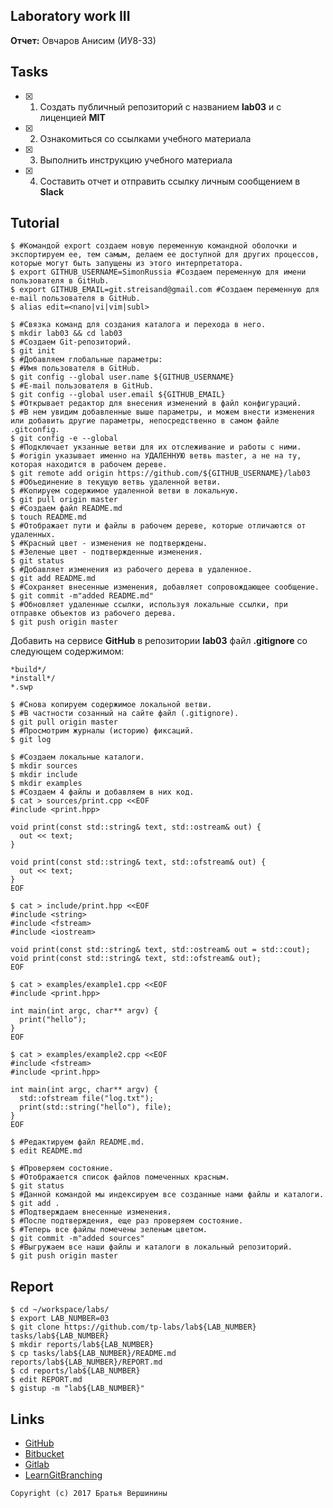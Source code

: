## Laboratory work III

**Отчет:** Овчаров Анисим (ИУ8-33)


## Tasks

- [X] 1. Создать публичный репозиторий с названием **lab03** и с лиценцией **MIT**
- [X] 2. Ознакомиться со ссылками учебного материала
- [X] 3. Выполнить инструкцию учебного материала
- [X] 4. Составить отчет и отправить ссылку личным сообщением в **Slack**

## Tutorial

```ShellSession
$ #Командой export создаем новую переменную командной оболочки и экспортируем ее, тем самым, делаем ее доступной для других процессов, которые могут быть запущены из этого интерпретатора.
$ export GITHUB_USERNAME=SimonRussia #Создаем переменную для имени пользователя в GitHub.
$ export GITHUB_EMAIL=git.streisand@gmail.com #Создаем переменную для e-mail пользователя в GitHub.
$ alias edit=<nano|vi|vim|subl>
```

```ShellSession
$ #Связка команд для создания каталога и перехода в него.
$ mkdir lab03 && cd lab03
$ #Создаем Git-репозиторий.
$ git init
$ #Добавляем глобальные параметры:
$ #Имя пользователя в GitHub.
$ git config --global user.name ${GITHUB_USERNAME}
$ #E-mail пользователя в GitHub.
$ git config --global user.email ${GITHUB_EMAIL}
$ #Открывает редактор для внесения изменений в файл конфигураций.
$ #В нем увидим добавленные выше параметры, и можем внести изменения или добавить другие параметры, непосредственно в самом файле .gitconfig.
$ git config -e --global
$ #Подключает укзанные ветви для их отслеживание и работы с ними.
$ #origin указывает именно на УДАЛЕННУЮ ветвь master, а не на ту, которая находится в рабочем дереве.
$ git remote add origin https://github.com/${GITHUB_USERNAME}/lab03
$ #Объединение в текущую ветвь удаленной ветви.
$ #Копируем содержимое удаленной ветви в локальную.
$ git pull origin master
$ #Создаем файл README.md
$ touch README.md
$ #Отображает пути и файлы в рабочем дереве, которые отличаются от удаленных.
$ #Красный цвет - изменения не подтверждены.
$ #Зеленые цвет - подтвержденные изменения.
$ git status
$ #Добавляет изменения из рабочего дерева в удаленное.
$ git add README.md
$ #Сохраняет внесенные изменения, добавляет сопровождающее сообщение.
$ git commit -m"added README.md"
$ #Обновляет удаленные ссылки, используя локальные ссылки, при отправке объектов из рабочего дерева.
$ git push origin master
```

Добавить на сервисе **GitHub** в репозитории **lab03** файл **.gitignore**
со следующем содержимом:

```ShellSession
*build*/
*install*/
*.swp
```

```ShellSession
$ #Снова копируем содержимое локальной ветви.
$ #В частности созанный на сайте файл (.gitignore).
$ git pull origin master
$ #Просмотрим журналы (историю) фиксаций.
$ git log
```

```ShellSession
$ #Создаем локальные каталоги.
$ mkdir sources
$ mkdir include
$ mkdir examples
$ #Создаем 4 файлы и добавляем в них код.
$ cat > sources/print.cpp <<EOF
#include <print.hpp>

void print(const std::string& text, std::ostream& out) {
  out << text;
}

void print(const std::string& text, std::ofstream& out) {
  out << text;
}
EOF
```

```ShellSession
$ cat > include/print.hpp <<EOF
#include <string>
#include <fstream>
#include <iostream>

void print(const std::string& text, std::ostream& out = std::cout);
void print(const std::string& text, std::ofstream& out);
EOF
```

```ShellSession
$ cat > examples/example1.cpp <<EOF
#include <print.hpp>

int main(int argc, char** argv) {
  print("hello");
}
EOF
```

```ShellSession
$ cat > examples/example2.cpp <<EOF
#include <fstream>
#include <print.hpp>

int main(int argc, char** argv) {
  std::ofstream file("log.txt");
  print(std::string("hello"), file);
}
EOF
```

```ShellSession
$ #Редактируем файл README.md.
$ edit README.md
```

```ShellSession
$ #Проверяем состояние.
$ #Отображается список файлов помеченных красным.
$ git status
$ #Данной командой мы индексируем все созданные нами файлы и каталоги.
$ git add .
$ #Подтверждаем внесенные изменения.
$ #После подтверждения, еще раз проверяем состояние.
$ #Теперь все файлы помечены зеленым цветом.
$ git commit -m"added sources"
$ #Выгружаем все наши файлы и каталоги в локальный репозиторий.
$ git push origin master
```

## Report

```ShellSession
$ cd ~/workspace/labs/
$ export LAB_NUMBER=03
$ git clone https://github.com/tp-labs/lab${LAB_NUMBER} tasks/lab${LAB_NUMBER}
$ mkdir reports/lab${LAB_NUMBER}
$ cp tasks/lab${LAB_NUMBER}/README.md reports/lab${LAB_NUMBER}/REPORT.md
$ cd reports/lab${LAB_NUMBER}
$ edit REPORT.md
$ gistup -m "lab${LAB_NUMBER}"
```

## Links

- [GitHub](https://github.com)
- [Bitbucket](https://bitbucket.org)
- [Gitlab](https://about.gitlab.com)
- [LearnGitBranching](http://learngitbranching.js.org/)

```
Copyright (c) 2017 Братья Вершинины
```
